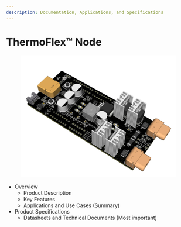 ```yaml
---
description: Documentation, Applications, and Specifications
---
```


# ThermoFlex™ Node

<figure><img src="../../.gitbook/assets/3D_RA4M1 Node DEV_2024-06-10 (2) (1).jpg" alt=""><figcaption></figcaption></figure>

* Overview&#x20;
  * Product Description
  * Key Features&#x20;
  * Applications and Use Cases (Summary)
* Product Specifications&#x20;
  * Datasheets and Technical Documents (Most important)
